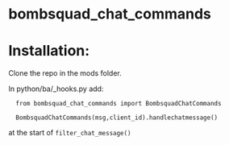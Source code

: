 # bombsquad_chat_commands
# Installation:
Clone the repo in the mods folder.

In python/ba/_hooks.py 
  add:
  
      from bombsquad_chat_commands import BombsquadChatCommands
  
      BombsquadChatCommands(msg,client_id).handlechatmessage()
   
  at the start of `filter_chat_message()`
